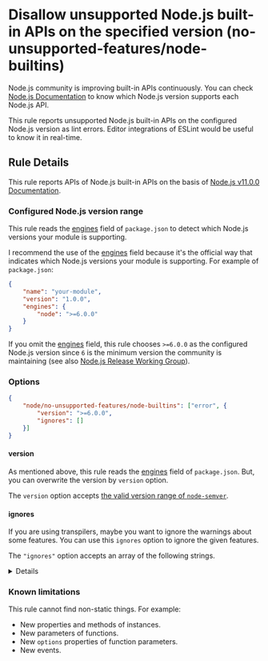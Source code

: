 # Disallow unsupported Node.js built-in APIs on the specified version (no-unsupported-features/node-builtins)

Node.js community is improving built-in APIs continuously.
You can check [Node.js Documentation](https://nodejs.org/api/) to know which Node.js version supports each Node.js API.

This rule reports unsupported Node.js built-in APIs on the configured Node.js version as lint errors.
Editor integrations of ESLint would be useful to know it in real-time.

## Rule Details

This rule reports APIs of Node.js built-in APIs on the basis of [Node.js v11.0.0 Documentation](https://nodejs.org/docs/v11.0.0/api/).

### Configured Node.js version range

This rule reads the [engines] field of `package.json` to detect which Node.js versions your module is supporting.

I recommend the use of the [engines] field because it's the official way that indicates which Node.js versions your module is supporting.
For example of `package.json`:

```json
{
    "name": "your-module",
    "version": "1.0.0",
    "engines": {
        "node": ">=6.0.0"
    }
}
```

If you omit the [engines] field, this rule chooses `>=6.0.0` as the configured Node.js version since `6` is the minimum version the community is maintaining (see also [Node.js Release Working Group](https://github.com/nodejs/Release#readme)).

### Options

```json
{
    "node/no-unsupported-features/node-builtins": ["error", {
        "version": ">=6.0.0",
        "ignores": []
    }]
}
```

#### version

As mentioned above, this rule reads the [engines] field of `package.json`.
But, you can overwrite the version by `version` option.

The `version` option accepts [the valid version range of `node-semver`](https://github.com/npm/node-semver#range-grammar).

#### ignores

If you are using transpilers, maybe you want to ignore the warnings about some features.
You can use this `ignores` option to ignore the given features.

The `"ignores"` option accepts an array of the following strings.

<details>

**Globals:**

- `"Buffer.alloc"`
- `"Buffer.allocUnsafe"`
- `"Buffer.allocUnsafeSlow"`
- `"Buffer.from"`
- `"TextDecoder"`
- `"TextEncoder"`
- `"URL"`
- `"URLSearchParams"`
- `"console.clear"`
- `"console.count"`
- `"console.countReset"`
- `"console.debug"`
- `"console.dirxml"`
- `"console.group"`
- `"console.groupCollapsed"`
- `"console.groupEnd"`
- `"console.table"`
- `"console.markTimeline"`
- `"console.profile"`
- `"console.profileEnd"`
- `"console.timeLog"`
- `"console.timeStamp"`
- `"console.timeline"`
- `"console.timelineEnd"`
- `"process.argv0"`
- `"process.channel"`
- `"process.cpuUsage"`
- `"process.emitWarning"`
- `"process.getegid"`
- `"process.geteuid"`
- `"process.hasUncaughtExceptionCaptureCallback"`
- `"process.hrtime.bigint"`
- `"process.ppid"`
- `"process.release"`
- `"process.setegid"`
- `"process.seteuid"`
- `"process.setUncaughtExceptionCaptureCallback"`
- `"queueMicrotask"`
- `"require.resolve.paths"`

**`assert` module:**

- `"assert.deepStrictEqual"`
- `"assert.doesNotReject"`
- `"assert.notDeepStrictEqual"`
- `"assert.rejects"`
- `"assert.strict"`
- `"assert.strict.doesNotReject"`
- `"assert.strict.rejects"`

**`async_hooks` module:**

- `"async_hooks"`
- `"async_hooks.createHook"`

**`buffer` module:**

- `"buffer.Buffer.alloc"`
- `"buffer.Buffer.allocUnsafe"`
- `"buffer.Buffer.allocUnsafeSlow"`
- `"buffer.Buffer.from"`
- `"buffer.constants"`
- `"buffer.kMaxLength"`
- `"buffer.transcode"`

**`child_process` module:**

- `"child_process.ChildProcess"`

**`console` module:**

- `"console.clear"`
- `"console.count"`
- `"console.countReset"`
- `"console.debug"`
- `"console.dirxml"`
- `"console.group"`
- `"console.groupCollapsed"`
- `"console.groupEnd"`
- `"console.table"`
- `"console.markTimeline"`
- `"console.profile"`
- `"console.profileEnd"`
- `"console.timeLog"`
- `"console.timeStamp"`
- `"console.timeline"`
- `"console.timelineEnd"`

**`crypto` module:**

- `"crypto.Certificate.exportChallenge"`
- `"crypto.Certificate.exportPublicKey"`
- `"crypto.Certificate.verifySpkac"`
- `"crypto.constants"`
- `"crypto.fips"`
- `"crypto.generateKeyPair"`
- `"crypto.generateKeyPairSync"`
- `"crypto.getCurves"`
- `"crypto.getFips"`
- `"crypto.privateEncrypt"`
- `"crypto.publicDecrypt"`
- `"crypto.randomFillSync"`
- `"crypto.randomFill"`
- `"crypto.scrypt"`
- `"crypto.scryptSync"`
- `"crypto.setFips"`
- `"crypto.timingSafeEqual"`

**`dns` module:**

- `"dns.Resolver"`
- `"dns.resolvePtr"`
- `"dns.promises"`

**`fs` module:**

- `"fs.Dirent"`
- `"fs.copyFile"`
- `"fs.copyFileSync"`
- `"fs.mkdtemp"`
- `"fs.mkdtempSync"`
- `"fs.realpath.native"`
- `"fs.realpathSync.native"`
- `"fs.promises"`

**`http2` module:**

- `"http2"`

**`inspector` module:**

- `"inspector"`

**`module` module:**

- `"module.builtinModules"`

**`os` module:**

- `"os.constants"`
- `"os.constants.priority"`
- `"os.getPriority"`
- `"os.homedir"`
- `"os.setPriority"`
- `"os.userInfo"`

**`path` module:**

- `"path.toNamespacedPath"`

**`perf_hooks` module:**

- `"perf_hooks"`

**`process` module:**

- `"process.allowedNodeEnvironmentFlags"`
- `"process.argv0"`
- `"process.channel"`
- `"process.cpuUsage"`
- `"process.emitWarning"`
- `"process.getegid"`
- `"process.geteuid"`
- `"process.hasUncaughtExceptionCaptureCallback"`
- `"process.hrtime.bigint"`
- `"process.ppid"`
- `"process.release"`
- `"process.setegid"`
- `"process.seteuid"`
- `"process.setUncaughtExceptionCaptureCallback"`

**`stream` module:**

- `"stream.finished"`
- `"stream.pipeline"`

**`trace_events` module:**

- `"trace_events"`

**`url` module:**

- `"url.URL"`
- `"url.URLSearchParams"`
- `"url.domainToASCII"`
- `"url.domainToUnicode"`

**`util` module:**

- `"util.callbackify"`
- `"util.formatWithOptions"`
- `"util.getSystemErrorName"`
- `"util.inspect.custom"`
- `"util.inspect.defaultOptions"`
- `"util.isDeepStrictEqual"`
- `"util.promisify"`
- `"util.TextDecoder"`
- `"util.TextEncoder"`
- `"util.types"`
- `"util.types.isBoxedPrimitive"`

**`v8` module:**

- `"v8"`
- `"v8.cachedDataVersionTag"`
- `"v8.getHeapSpaceStatistics"`
- `"v8.serialize"`
- `"v8.deserialize"`
- `"v8.Serializer"`
- `"v8.Deserializer"`
- `"v8.DefaultSerializer"`
- `"v8.DefaultDeserializer"`

**`vm` module:**

- `"vm.Module"`
- `"vm.compileFunction"`

**`worker_threads` module:**

- `"worker_threads"`

</details>

### Known limitations

This rule cannot find non-static things.
For example:

- New properties and methods of instances.
- New parameters of functions.
- New `options` properties of function parameters.
- New events.

[engines]: https://docs.npmjs.com/files/package.json#engines

